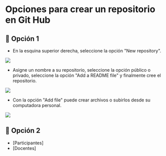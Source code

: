 # Opciones para crear un repositorio en Git Hub

## 📑 Opción 1
- En la esquina superior derecha, seleccione la opción "New repository".
<image src="/Laboratorios/Laboratorio 1 - Git y Github/Paco/Imagen1.png" >   
 
- Asigne un nombre a su repositorio, seleccione la opción público o privado, seleccione la opción "Add a README file" y finalmente cree el repositorio.
<image src="/Laboratorios/Laboratorio 1 - Git y Github/Paco/Imagen2.png" > 
  
- Con la opción "Add file" puede crear archivos o subirlos desde su computadora personal. 
<image src="/Laboratorios/Laboratorio 1 - Git y Github/Paco/Imagen3.png" >   

## 📑 Opción 2
- [Participantes]
- [Docentes]
